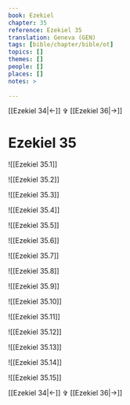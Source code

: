 ```yaml
---
book: Ezekiel
chapter: 35
reference: Ezekiel 35
translation: Geneva (GEN)
tags: [bible/chapter/bible/ot]
topics: []
themes: []
people: []
places: []
notes: >
  
---
```


[[Ezekiel 34|<-]] ✞ [[Ezekiel 36|->]]

# Ezekiel 35

![[Ezekiel 35.1]]

![[Ezekiel 35.2]]

![[Ezekiel 35.3]]

![[Ezekiel 35.4]]

![[Ezekiel 35.5]]

![[Ezekiel 35.6]]

![[Ezekiel 35.7]]

![[Ezekiel 35.8]]

![[Ezekiel 35.9]]

![[Ezekiel 35.10]]

![[Ezekiel 35.11]]

![[Ezekiel 35.12]]

![[Ezekiel 35.13]]

![[Ezekiel 35.14]]

![[Ezekiel 35.15]]

[[Ezekiel 34|<-]] ✞ [[Ezekiel 36|->]]
